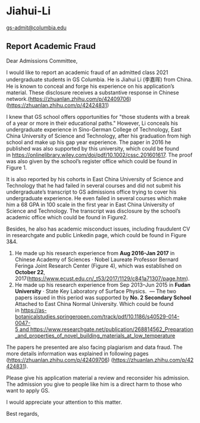 # Jiahui-Li 

gs-admit@columbia.edu[](mailto:gs-admit@columbia.edu)


## Report Academic Fraud 
Dear Admissions Committee,

I would like to report an academic fraud of an admitted class 2021 undergraduate students in GS Columbia. He is Jiahui Li (李嘉晖) from China. He is known to conceal and forge his experience on his application’s material. These disclosure receives a substantive response in Chinese network.(https://zhuanlan.zhihu.com/p/42409706)(https://zhuanlan.zhihu.com/p/42424831)

I knew that GS school offers opportunities for "those students with a break of a year or more in their educational paths." However, Li conceals his undergraduate experience in Sino-German College of Technology, East China University of Science and Technology, after his graduation from high school and make up his gap year experience. The paper in 2016 he published was also supported by this university, which could be found in https://onlinelibrary.wiley.com/doi/pdf/10.1002/cssc.201601617. The proof was also given by the school’s register office which could be found in Figure 1.

It is also reported by his cohorts in East China University of Science and Technology that he had failed in several courses and did not submit his undergraduate’s transcript to GS admissions office trying to cover his undergraduate experience. He even failed in several courses which make him a 68 GPA in 100 scale in the first year in East China University of Science and Technology. The transcript was disclosure by the school’s academic office which could be found in Figure2.

Besides, he also has academic misconduct issues, including fraudulent CV in researchgate and public Linkedin page, which could be found in Figure 3&4.

1. He made up his research experience from **Aug 2016-Jan 2017** in Chinese Academy of Sciences · Nobel Laureate Professor Bernard Feringa Joint Research Center (Figure 4), which was established on **October 22**, 2017(https://www.ecust.edu.cn/_t53/2017/1129/c841a71307/page.htm).
2. He made up his research experience from Sep 2013–Jun 2015 in **Fudan University** · State Key Laboratory of Surface Physics.  — The two papers issued in this period was supported by **No. 2 Secondary School**
Attached to East China Normal University. Which could be found in https://as-botanicalstudies.springeropen.com/track/pdf/10.1186/s40529-014-0047-5 and https://www.researchgate.net/publication/268814562_Preparation_and_properties_of_novel_building_materials_at_low_temperature

The papers he presented are also facing plagiarism and data fraud. The more details information was explained in following pages (https://zhuanlan.zhihu.com/p/42409706) (https://zhuanlan.zhihu.com/p/42424831).

Please give his application material a review and reconsider his admission. The admission you give to people like him is a direct harm to those who want to apply GS.

I would appreciate your attention to this matter.

Best regards,

